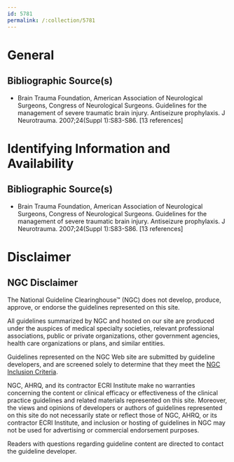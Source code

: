 ```yaml
---
id: 5781
permalink: /:collection/5781
---
```


# General

## Bibliographic Source(s)

- Brain Trauma Foundation, American Association of Neurological Surgeons, Congress of Neurological Surgeons. Guidelines for the management of severe traumatic brain injury. Antiseizure prophylaxis. J Neurotrauma. 2007;24(Suppl 1):S83-S86. [13 references]

# Identifying Information and Availability

## Bibliographic Source(s)

- Brain Trauma Foundation, American Association of Neurological Surgeons, Congress of Neurological Surgeons. Guidelines for the management of severe traumatic brain injury. Antiseizure prophylaxis. J Neurotrauma. 2007;24(Suppl 1):S83-S86. [13 references]

# Disclaimer

## NGC Disclaimer

The National Guideline Clearinghouse™ (NGC) does not develop, produce, approve, or endorse the guidelines represented on this site.

All guidelines summarized by NGC and hosted on our site are produced under the auspices of medical specialty societies, relevant professional associations, public or private organizations, other government agencies, health care organizations or plans, and similar entities.

Guidelines represented on the NGC Web site are submitted by guideline developers, and are screened solely to determine that they meet the [NGC Inclusion Criteria](/help-and-about/summaries/inclusion-criteria).

NGC, AHRQ, and its contractor ECRI Institute make no warranties concerning the content or clinical efficacy or effectiveness of the clinical practice guidelines and related materials represented on this site. Moreover, the views and opinions of developers or authors of guidelines represented on this site do not necessarily state or reflect those of NGC, AHRQ, or its contractor ECRI Institute, and inclusion or hosting of guidelines in NGC may not be used for advertising or commercial endorsement purposes.

Readers with questions regarding guideline content are directed to contact the guideline developer.

